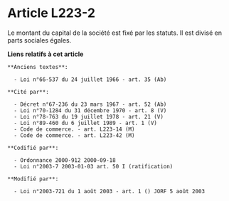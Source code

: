 # Article L223-2

Le montant du capital de la société est fixé par les statuts. Il est divisé en parts sociales égales.

**Liens relatifs à cet article**

	**Anciens textes**:

	  - Loi n°66-537 du 24 juillet 1966 - art. 35 (Ab)

	**Cité par**:

	  - Décret n°67-236 du 23 mars 1967 - art. 52 (Ab)
	  - Loi n°70-1284 du 31 décembre 1970 - art. 8 (V)
	  - Loi n°78-763 du 19 juillet 1978 - art. 21 (V)
	  - Loi n°89-460 du 6 juillet 1989 - art. 1 (V)
	  - Code de commerce. - art. L223-14 (M)
	  - Code de commerce. - art. L223-42 (M)

	**Codifié par**:

	  - Ordonnance 2000-912 2000-09-18
	  - Loi n°2003-7 2003-01-03 art. 50 I (ratification)

	**Modifié par**:

	  - Loi n°2003-721 du 1 août 2003 - art. 1 () JORF 5 août 2003
